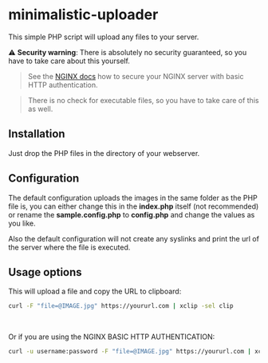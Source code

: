 # minimalistic-uploader

This simple PHP script will upload any files to your server.

:warning: **Security warning**: There is absolutely no security guaranteed, so you have to take care about this yourself.
 > See the [NGINX docs](https://docs.nginx.com/nginx/admin-guide/security-controls/configuring-http-basic-authentication/) how to secure your NGINX server with basic HTTP authentication.
 
 > There is no check for executable files, so you have to take care of this as well.

## Installation

Just drop the PHP files in the directory of your webserver.

## Configuration

The default configuration uploads the images in the same folder as the PHP file is, you can either change this in the **index.php** itself (not recommended) or rename the **sample.config.php** to **config.php** and change the values as you like.

Also the default configuration will not create any syslinks and print the url of the server where the file is executed.

## Usage options

  This will upload a file and copy the URL to clipboard:

```bash
curl -F "file=@IMAGE.jpg" https://yoururl.com | xclip -sel clip
```
&nbsp;

  Or if you are using the NGINX BASIC HTTP AUTHENTICATION:

```bash
curl -u username:password -F "file=@IMAGE.jpg" https://yoururl.com | xclip -sel clip
```
